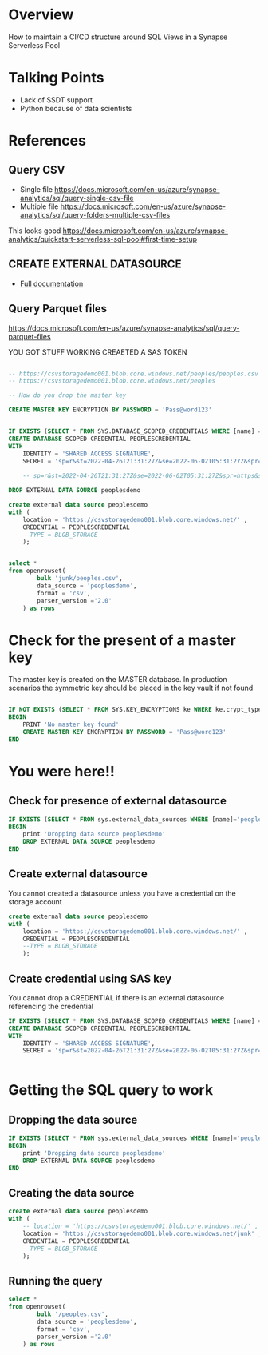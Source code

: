 # Overview
How to maintain a CI/CD structure around SQL Views in a Synapse Serverless Pool

# Talking Points
- Lack of SSDT support
- Python because of data scientists



# References

## Query CSV

- Single file https://docs.microsoft.com/en-us/azure/synapse-analytics/sql/query-single-csv-file
- Multiple file https://docs.microsoft.com/en-us/azure/synapse-analytics/sql/query-folders-multiple-csv-files

This looks good
https://docs.microsoft.com/en-us/azure/synapse-analytics/quickstart-serverless-sql-pool#first-time-setup

## CREATE EXTERNAL DATASOURCE
- [Full documentation](https://docs.microsoft.com/en-us/sql/t-sql/statements/create-external-data-source-transact-sql?view=sql-server-ver16&tabs=dedicated)

## Query Parquet files
https://docs.microsoft.com/en-us/azure/synapse-analytics/sql/query-parquet-files





YOU GOT STUFF WORKING
CREAETED A SAS TOKEN

```sql

-- https://csvstoragedemo001.blob.core.windows.net/peoples/peoples.csv
-- https://csvstoragedemo001.blob.core.windows.net/peoples

-- How do you drop the master key

CREATE MASTER KEY ENCRYPTION BY PASSWORD = 'Pass@word123'


IF EXISTS (SELECT * FROM SYS.DATABASE_SCOPED_CREDENTIALS WHERE [name] = 'PEOPLESCREDENTIAL') DROP DATABASE SCOPED CREDENTIAL PEOPLESCREDENTIAL
CREATE DATABASE SCOPED CREDENTIAL PEOPLESCREDENTIAL
WITH 
    IDENTITY = 'SHARED ACCESS SIGNATURE', 
    SECRET = 'sp=r&st=2022-04-26T21:31:27Z&se=2022-06-02T05:31:27Z&spr=https&sv=2020-08-04&sr=c&sig=nR9eVI0N5%2BZL5rL3NJGdreRKTpGrW3DN784zmJYKCz4%3D'
    
    -- sp=r&st=2022-04-26T21:31:27Z&se=2022-06-02T05:31:27Z&spr=https&sv=2020-08-04&sr=c&sig=nR9eVI0N5%2BZL5rL3NJGdreRKTpGrW3DN784zmJYKCz4%3D

DROP EXTERNAL DATA SOURCE peoplesdemo

create external data source peoplesdemo
with ( 
    location = 'https://csvstoragedemo001.blob.core.windows.net/' , 
    CREDENTIAL = PEOPLESCREDENTIAL 
    --TYPE = BLOB_STORAGE
    );


select *
from openrowset(
        bulk 'junk/peoples.csv',
        data_source = 'peoplesdemo',
        format = 'csv',
        parser_version ='2.0'
    ) as rows

```

# Check for the present of a master key
The master key is created on the MASTER database. In production scenarios the symmetric key should be placed in the key vault if not found
```sql

IF NOT EXISTS (SELECT * FROM SYS.KEY_ENCRYPTIONS ke WHERE ke.crypt_type = 'ESKM' )
BEGIN
    PRINT 'No master key found'
    CREATE MASTER KEY ENCRYPTION BY PASSWORD = 'Pass@word123'
END

```

# You were here!!


## Check for presence of external datasource
```sql
IF EXISTS (SELECT * FROM sys.external_data_sources WHERE [name]='peoplesdemo')
BEGIN
    print 'Dropping data source peoplesdemo'
    DROP EXTERNAL DATA SOURCE peoplesdemo
END
```
## Create external datasource
You cannot created a datasource unless you have a credential on the storage account
```sql
create external data source peoplesdemo
with ( 
    location = 'https://csvstoragedemo001.blob.core.windows.net/' , 
    CREDENTIAL = PEOPLESCREDENTIAL 
    --TYPE = BLOB_STORAGE
    );
```

## Create credential using SAS key
You cannot drop a CREDENTIAL if there is an external datasource referencing the credential
```sql
IF EXISTS (SELECT * FROM SYS.DATABASE_SCOPED_CREDENTIALS WHERE [name] = 'PEOPLESCREDENTIAL') DROP DATABASE SCOPED CREDENTIAL PEOPLESCREDENTIAL
CREATE DATABASE SCOPED CREDENTIAL PEOPLESCREDENTIAL
WITH 
    IDENTITY = 'SHARED ACCESS SIGNATURE', 
    SECRET = 'sp=r&st=2022-04-26T21:31:27Z&se=2022-06-02T05:31:27Z&spr=https&sv=2020-08-04&sr=c&sig=nR9eVI0N5%2BZL5rL3NJGdreRKTpGrW3DN784zmJYKCz4%3D'
    
```

# Getting the SQL query to work

## Dropping the data source
```sql
IF EXISTS (SELECT * FROM sys.external_data_sources WHERE [name]='peoplesdemo')
BEGIN
    print 'Dropping data source peoplesdemo'
    DROP EXTERNAL DATA SOURCE peoplesdemo
END

```

## Creating the data source
```sql
create external data source peoplesdemo
with ( 
    -- location = 'https://csvstoragedemo001.blob.core.windows.net/' ,  --did not work
    location = 'https://csvstoragedemo001.blob.core.windows.net/junk' ,
    CREDENTIAL = PEOPLESCREDENTIAL 
    --TYPE = BLOB_STORAGE
    );

```

## Running the query
```sql
select *
from openrowset(
        bulk '/peoples.csv',
        data_source = 'peoplesdemo',
        format = 'csv',
        parser_version ='2.0'
    ) as rows

```
